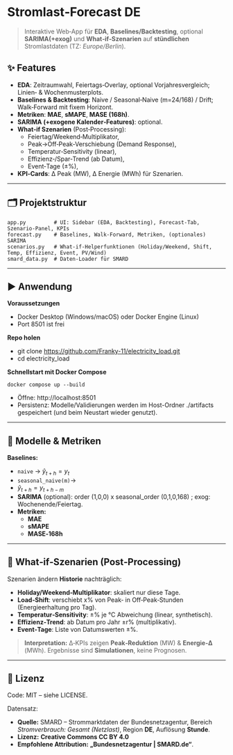 # Stromlast‑Forecast DE
> Interaktive Web‑App für **EDA**, **Baselines/Backtesting**, optional **SARIMA(+exog)** und **What‑if‑Szenarien** auf **stündlichen** Stromlastdaten (TZ: *Europe/Berlin*).


## ✨ Features

- **EDA**: Zeitraumwahl, Feiertags‑Overlay, optional Vorjahresvergleich; Linien‑ & Wochenmusterplots.
- **Baselines & Backtesting**: Naive / Seasonal‑Naive (m=24/168) / Drift; Walk‑Forward mit fixem Horizont.
- **Metriken**: **MAE**, **sMAPE**, **MASE (168h)**.
- **SARIMA (+exogene Kalender‑Features)**: optional.
- **What‑if Szenarien** (Post‑Processing):
  - Feiertag/Weekend‑Multiplikator,
  - Peak→Off‑Peak‑Verschiebung (Demand Response),
  - Temperatur‑Sensitivity (linear),
  - Effizienz‑/Spar‑Trend (ab Datum),
  - Event‑Tage (±%),
- **KPI‑Cards**: Δ Peak (MW), Δ Energie (MWh) für Szenarien.

---

## 🗂️ Projektstruktur

```
app.py         # UI: Sidebar (EDA, Backtesting), Forecast‑Tab, Szenario‑Panel, KPIs
forecast.py    # Baselines, Walk‑Forward, Metriken, (optionales) SARIMA
scenarios.py   # What‑if‑Helperfunktionen (Holiday/Weekend, Shift, Temp, Effizienz, Event, PV/Wind)
smard_data.py  # Daten‑Loader für SMARD

```
---
## ▶️ Anwendung

**Voraussetzungen**

- Docker Desktop (Windows/macOS) oder Docker Engine (Linux)
- Port 8501 ist frei

**Repo holen**

- git clone https://github.com/Franky-11/electricity_load.git
- cd electricity_load

**Schnellstart mit Docker Compose** 

```
docker compose up --build
```
- Öffne: http://localhost:8501
- Persistenz: Modelle/Validierungen werden im Host-Ordner ./artifacts gespeichert (und beim Neustart wieder genutzt).

---

## 🧠 Modelle & Metriken

**Baselines:**
- `naive` → $\hat{y}_{t+h} = y_t$
- `seasonal_naive(m)`→ 
- $\hat{y}_{t+h} = y_{t+h-m}$
- **SARIMA** (optional):  order (1,0,0) x seasonal_order (0,1,0,168) ; exog: Wochenende/Feiertag.
- **Metriken:**
  - **MAE** 
  - **sMAPE** 
  - **MASE‑168h** 



---

## 🧪 What‑if‑Szenarien (Post‑Processing)

Szenarien ändern **Historie** nachträglich:

- **Holiday/Weekend‑Multiplikator**: skaliert nur diese Tage.
- **Load‑Shift**: verschiebt x% von Peak‑ in Off‑Peak‑Stunden (Energieerhaltung pro Tag).
- **Temperatur‑Sensitivity**: ±% je °C Abweichung (linear, synthetisch).
- **Effizienz‑Trend**: ab Datum pro Jahr ±r% (multiplikativ).
- **Event‑Tage**: Liste von Datumswerten ±%.


> **Interpretation:** Δ‑KPIs zeigen **Peak‑Reduktion** (MW) & **Energie‑Δ** (MWh). Ergebnisse sind **Simulationen**, keine Prognosen.

---

## 📜 Lizenz
Code: MIT – siehe LICENSE.

Datensatz:
- **Quelle:** SMARD – Strommarktdaten der Bundesnetzagentur, Bereich *Stromverbrauch: Gesamt (Netzlast)*, Region **DE**, Auflösung **Stunde**.  
- **Lizenz:** **Creative Commons CC BY 4.0** 
- **Empfohlene Attribution:** **„Bundesnetzagentur | SMARD.de“**.  




